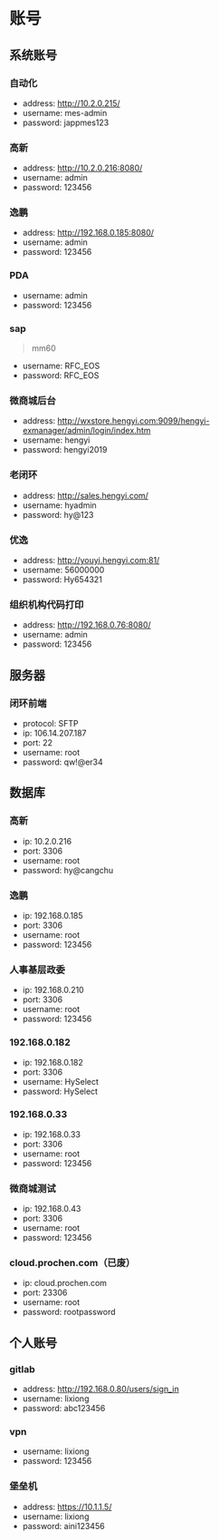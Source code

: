 # 账号

## 系统账号

### 自动化

- address: http://10.2.0.215/
- username: mes-admin
- password: jappmes123

### 高新

- address: http://10.2.0.216:8080/
- username: admin
- password: 123456

### 逸鹏

- address: http://192.168.0.185:8080/
- username: admin
- password: 123456

### PDA

- username: admin
- password: 123456

### sap

> mm60

- username: RFC_EOS
- password: RFC_EOS

### 微商城后台

- address: http://wxstore.hengyi.com:9099/hengyi-exmanager/admin/login/index.htm
- username: hengyi
- password: hengyi2019

### 老闭环

- address: http://sales.hengyi.com/
- username: hyadmin
- password: hy@123

### 优逸

- address: http://youyi.hengyi.com:81/
- username: 56000000
- password: Hy654321

### 组织机构代码打印

- address: http://192.168.0.76:8080/
- username: admin
- password: 123456

## 服务器

### 闭环前端

- protocol: SFTP
- ip: 106.14.207.187
- port: 22
- username: root
- password: qw!@er34

## 数据库

### 高新

- ip: 10.2.0.216
- port: 3306
- username: root
- password: hy@cangchu

### 逸鹏

- ip: 192.168.0.185
- port: 3306
- username: root
- password: 123456

### 人事基层政委

- ip: 192.168.0.210
- port: 3306
- username: root
- password: 123456

### 192.168.0.182

- ip: 192.168.0.182
- port: 3306
- username: HySelect
- password: HySelect

### 192.168.0.33

- ip: 192.168.0.33
- port: 3306
- username: root
- password: 123456

### 微商城测试

- ip: 192.168.0.43
- port: 3306
- username: root
- password: 123456

### cloud.prochen.com（已废）

- ip: cloud.prochen.com
- port: 23306
- username: root
- password: rootpassword

## 个人账号

### gitlab

- address: http://192.168.0.80/users/sign_in
- username: lixiong
- password: abc123456

### vpn

- username: lixiong
- password: 123456

### 堡垒机

- address: https://10.1.1.5/
- username: lixiong
- password: aini123456
